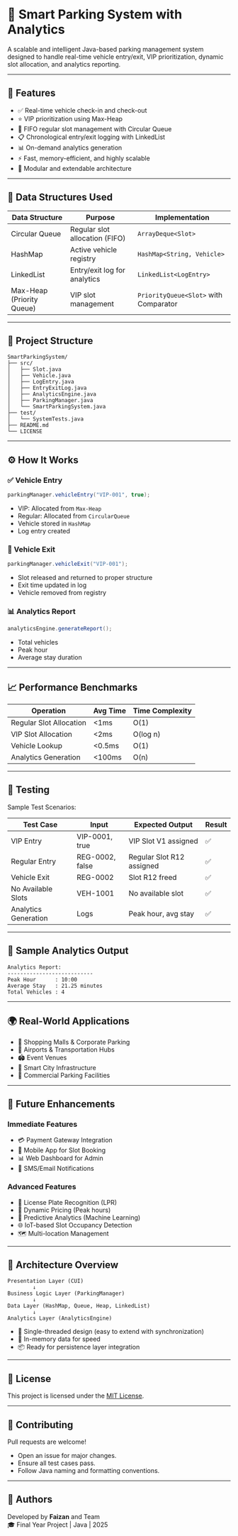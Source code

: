 
# 🚗 Smart Parking System with Analytics

A scalable and intelligent Java-based parking management system designed to handle real-time vehicle entry/exit, VIP prioritization, dynamic slot allocation, and analytics reporting.

---

## 📌 Features

- ✅ Real-time vehicle check-in and check-out
- ⭐ VIP prioritization using Max-Heap
- 🔄 FIFO regular slot management with Circular Queue
- 📋 Chronological entry/exit logging with LinkedList
- 📊 On-demand analytics generation
- ⚡ Fast, memory-efficient, and highly scalable
- 🧩 Modular and extendable architecture

---

## 🧠 Data Structures Used

| Data Structure     | Purpose                                        | Implementation                  |
|--------------------|------------------------------------------------|----------------------------------|
| Circular Queue      | Regular slot allocation (FIFO)                | `ArrayDeque<Slot>`              |
| HashMap             | Active vehicle registry                       | `HashMap<String, Vehicle>`      |
| LinkedList          | Entry/exit log for analytics                  | `LinkedList<LogEntry>`          |
| Max-Heap (Priority Queue) | VIP slot management                        | `PriorityQueue<Slot>` with Comparator |

---

## 📁 Project Structure

```
SmartParkingSystem/
├── src/
│   ├── Slot.java
│   ├── Vehicle.java
│   ├── LogEntry.java
│   ├── EntryExitLog.java
│   ├── AnalyticsEngine.java
│   ├── ParkingManager.java
│   └── SmartParkingSystem.java
├── test/
│   └── SystemTests.java
├── README.md
└── LICENSE
```

---

## ⚙️ How It Works

### ✅ Vehicle Entry

```java
parkingManager.vehicleEntry("VIP-001", true);
```

- VIP: Allocated from `Max-Heap`
- Regular: Allocated from `CircularQueue`
- Vehicle stored in `HashMap`
- Log entry created

### 🚪 Vehicle Exit

```java
parkingManager.vehicleExit("VIP-001");
```

- Slot released and returned to proper structure
- Exit time updated in log
- Vehicle removed from registry

### 📊 Analytics Report

```java
analyticsEngine.generateReport();
```

- Total vehicles
- Peak hour
- Average stay duration

---

## 📈 Performance Benchmarks

| Operation               | Avg Time | Time Complexity |
|------------------------|----------|-----------------|
| Regular Slot Allocation | <1ms     | O(1)            |
| VIP Slot Allocation     | <2ms     | O(log n)        |
| Vehicle Lookup          | <0.5ms   | O(1)            |
| Analytics Generation    | <100ms   | O(n)            |

---

## 🧪 Testing

Sample Test Scenarios:

| Test Case                     | Input                   | Expected Output         | Result |
|------------------------------|--------------------------|--------------------------|--------|
| VIP Entry                    | VIP-0001, true           | VIP Slot V1 assigned     | ✅     |
| Regular Entry                | REG-0002, false          | Regular Slot R12 assigned| ✅     |
| Vehicle Exit                 | REG-0002                 | Slot R12 freed           | ✅     |
| No Available Slots           | VEH-1001                 | No available slot        | ✅     |
| Analytics Generation         | Logs                     | Peak hour, avg stay      | ✅     |

---

## 🧠 Sample Analytics Output

```
Analytics Report:
---------------------------
Peak Hour      : 10:00
Average Stay   : 21.25 minutes
Total Vehicles : 4
```

---

## 🌍 Real-World Applications

- 🏢 Shopping Malls & Corporate Parking
- 🛫 Airports & Transportation Hubs
- 🏟️ Event Venues
- 🚦 Smart City Infrastructure
- 🏬 Commercial Parking Facilities

---

## 🚀 Future Enhancements

### Immediate Features
- 💳 Payment Gateway Integration
- 📱 Mobile App for Slot Booking
- 📊 Web Dashboard for Admin
- 🔔 SMS/Email Notifications

### Advanced Features
- 🎥 License Plate Recognition (LPR)
- 💸 Dynamic Pricing (Peak hours)
- 🤖 Predictive Analytics (Machine Learning)
- 🌐 IoT-based Slot Occupancy Detection
- 🗺️ Multi-location Management

---

## 🧱 Architecture Overview

```
Presentation Layer (CUI)
        ↓
Business Logic Layer (ParkingManager)
        ↓
Data Layer (HashMap, Queue, Heap, LinkedList)
        ↓
Analytics Layer (AnalyticsEngine)
```

- 🧵 Single-threaded design (easy to extend with synchronization)
- 🧠 In-memory data for speed
- 📦 Ready for persistence layer integration

---

## 📜 License

This project is licensed under the [MIT License](https://choosealicense.com/licenses/mit/).

---

## 🤝 Contributing

Pull requests are welcome!

- Open an issue for major changes.
- Ensure all test cases pass.
- Follow Java naming and formatting conventions.

---

## 👥 Authors

Developed by **Faizan** and Team  
🎓 Final Year Project | Java | 2025
